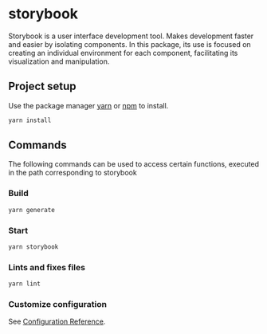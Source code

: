 # storybook
Storybook is a user interface development tool. 
Makes development faster and easier by isolating components.
In this package, its use is focused on creating an individual 
environment for each component, facilitating its visualization 
and manipulation.

## Project setup

Use the package manager [yarn](https://yarnpkg.com/) or [npm](https://www.npmjs.com/get-npm) to install.
```bash
yarn install
```
## Commands
The following commands can be used to access certain functions, 
executed in the path corresponding to storybook

### Build

```bash
yarn generate
```

### Start

```bash
yarn storybook
```

### Lints and fixes files
```bash
yarn lint
```

### Customize configuration
See [Configuration Reference](https://cli.vuejs.org/config/).
